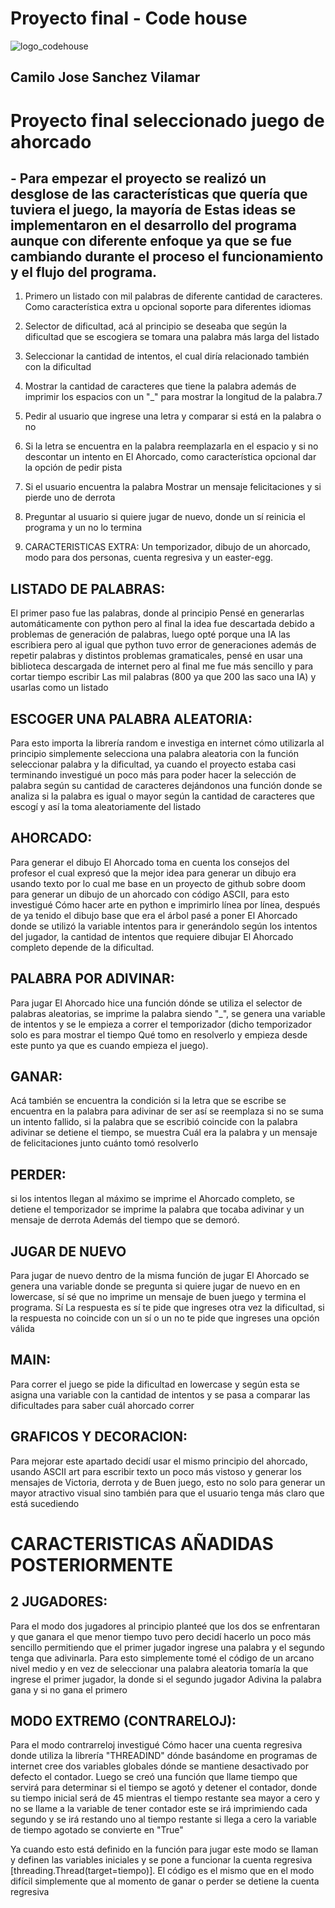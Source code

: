 # Proyecto final - Code house

![logo_codehouse](https://github.com/CJxCJ/proyecto_final_camilo_sanchez/assets/115903431/68571d21-36d3-4969-b173-b861dfbba744)

## Camilo Jose Sanchez Vilamar

# Proyecto final seleccionado juego de ahorcado 

## - Para empezar el proyecto se realizó un desglose de las características que quería que tuviera el juego, la mayoría de Estas ideas se implementaron en el desarrollo del programa aunque con diferente enfoque ya que se fue cambiando durante el proceso el funcionamiento y el flujo del programa.
 
1. Primero un listado con mil palabras de diferente cantidad de caracteres. Como característica extra u opcional soporte para diferentes idiomas 

2. Selector de dificultad, acá al principio se deseaba que según la dificultad que se escogiera se tomara una palabra más larga del listado

3. Seleccionar la cantidad de intentos, el cual diría relacionado también con la dificultad 

4. Mostrar la cantidad de caracteres que tiene la palabra además de imprimir los espacios con un "_" para mostrar la longitud de la palabra.7 

5. Pedir al usuario que ingrese una letra y comparar si está en la palabra o no 

6. Si la letra se encuentra en la palabra reemplazarla en el espacio y si no descontar un intento en El Ahorcado, como característica opcional dar la opción de pedir pista

7. Si el usuario encuentra la palabra Mostrar un mensaje felicitaciones y si pierde uno de derrota 

8. Preguntar al usuario si quiere jugar de nuevo, donde un sí reinicia el programa y un no lo termina 

9. CARACTERISTICAS EXTRA: Un temporizador, dibujo de un ahorcado, modo para dos personas, cuenta regresiva y un easter-egg.

## LISTADO DE PALABRAS:

El primer paso fue las palabras, donde al principio Pensé en generarlas automáticamente con python pero al final la idea fue descartada debido a problemas de generación de palabras, luego opté porque una IA las escribiera pero al igual que python tuvo error de generaciones además de repetir palabras y distintos problemas gramaticales, pensé en usar una biblioteca descargada de internet pero al final me fue más sencillo y para cortar tiempo escribir Las mil palabras (800 ya que 200 las saco una IA) y usarlas como un listado 

## ESCOGER UNA PALABRA ALEATORIA:

Para esto importa la librería random e investiga en internet cómo utilizarla al principio simplemente selecciona una palabra aleatoria con la función seleccionar palabra y la dificultad, ya cuando el proyecto estaba casi terminando investigué un poco más para poder hacer la selección de palabra según su cantidad de caracteres dejándonos una función donde se analiza si la palabra es igual o mayor según la cantidad de caracteres que escogí y así la toma aleatoriamente del listado 

## AHORCADO: 

Para generar el dibujo El Ahorcado toma en cuenta los consejos del profesor el cual expresó que la mejor idea para generar un dibujo era usando texto por lo cual me base en un proyecto de github sobre doom para generar un dibujo de un ahorcado con código ASCII, para esto investigué Cómo hacer arte en python e imprimirlo línea por línea, después de ya tenido el dibujo base que era el árbol pasé a poner El Ahorcado donde se utilizó la variable intentos para ir generándolo según los intentos del jugador, la cantidad de intentos que requiere dibujar El Ahorcado completo depende de la dificultad. 

## PALABRA POR ADIVINAR: 

Para jugar El Ahorcado hice una función dónde se utiliza el selector de palabras aleatorias, se imprime la palabra siendo "_", se genera una variable de intentos y se le empieza a correr el temporizador (dicho temporizador solo es para mostrar el tiempo Qué tomo en resolverlo y empieza desde este punto ya que es cuando empieza el juego). 

## GANAR: 

Acá también se encuentra la condición si la letra que se escribe se encuentra en la palabra para adivinar de ser así se reemplaza si no se suma un intento fallido, si la palabra que se escribió coincide con la palabra adivinar se detiene el tiempo, se muestra Cuál era la palabra y un mensaje de felicitaciones junto cuánto tomó resolverlo


## PERDER: 

si los intentos llegan al máximo se imprime el Ahorcado completo, se detiene el temporizador se imprime la palabra que tocaba adivinar y un mensaje de derrota Además del tiempo que se demoró. 

## JUGAR DE NUEVO 

Para jugar de nuevo dentro de la misma función de jugar El Ahorcado se genera una variable donde se pregunta si quiere jugar de nuevo en en lowercase, sí sé que no imprime un mensaje de buen juego y termina el programa. Sí La respuesta es sí te pide que ingreses otra vez la dificultad, si la respuesta no coincide con un sí o un no te pide que ingreses una opción válida 

## MAIN: 

Para correr el juego se pide la dificultad en lowercase y según esta se asigna una variable con la cantidad de intentos y se pasa a comparar las dificultades para saber cuál ahorcado correr 

## GRAFICOS Y DECORACION: 

Para mejorar este apartado decidí usar el mismo principio del ahorcado, usando ASCII art para escribir texto un poco más vistoso y generar los mensajes de Victoria, derrota y de Buen juego, esto no solo para generar un mayor atractivo visual sino también para que el usuario tenga más claro que está sucediendo 

# CARACTERISTICAS AÑADIDAS POSTERIORMENTE 

## 2 JUGADORES: 

Para el modo dos jugadores al principio planteé que los dos se enfrentaran y que ganara el que menor tiempo tuvo pero decidí hacerlo un poco más sencillo permitiendo que el primer jugador ingrese una palabra y el segundo tenga que adivinarla. Para esto simplemente tomé el código de un arcano nivel medio y en vez de seleccionar una palabra aleatoria tomaría la que ingrese el primer jugador, la donde si el segundo jugador Adivina la palabra gana y si no gana el primero 

## MODO EXTREMO (CONTRARELOJ): 

Para el modo contrarreloj investigué Cómo hacer una cuenta regresiva donde utiliza la librería "THREADIND" dónde basándome en programas de internet cree dos variables globales dónde se mantiene desactivado por defecto el contador. Luego se creó una función que llame tiempo que servirá para determinar si el tiempo se agotó y detener el contador, donde su tiempo inicial será de 45 mientras el tiempo restante sea mayor a cero y no se llame a la variable de tener contador este se irá imprimiendo cada segundo y se irá restando uno al tiempo restante si llega a cero la variable de tiempo agotado se convierte en "True" 

Ya cuando esto está definido en la función para jugar este modo se llaman y definen las variables iniciales y se pone a funcionar la cuenta regresiva [threading.Thread(target=tiempo)]. El código es el mismo que en el modo difícil simplemente que al momento de ganar o perder se detiene la cuenta regresiva
